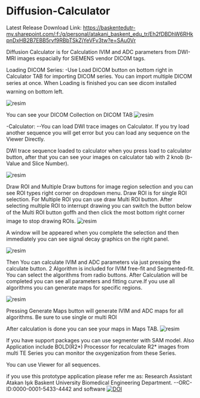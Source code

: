 # Diffusion-Calculator
Latest Release Download Link: https://baskentedutr-my.sharepoint.com/:f:/g/personal/atakani_baskent_edu_tr/Eh2fDBDhW6RHkpnDxHB2B7EBB5rvf9RBbTSkZjYeVFv3tw?e=SAu0Vr

Diffusion Calculator is for Calculation IVIM and ADC parameters from DWI-MRI images espacially for SIEMENS vendor DICOM tags.

Loading DICOM Series:
-Use Load DICOM button on bottom right in Calculator TAB for importing DICOM series. You can import multiple DICOM series at once. When Loading is finished you can see dicom installed warning on bottom left.

![resim](https://github.com/user-attachments/assets/d949f216-53fa-42ec-bfab-ee2330303f83)




You can see your DICOM Collection on DICOM TAB
![resim](https://github.com/user-attachments/assets/5a6672a5-a3ed-42f1-b658-84287326ac16)


-Calculator:
--You can load DWI trace images on Calculator. If you try load another sequence you will get error but you can load any sequence on the Viewer Directly.

DWI trace sequence loaded to calculator when you press load to calculator button, after that you can see your images on calculator tab with 2 knob (b-Value and Slice Number).

![resim](https://github.com/user-attachments/assets/7445105a-4ff4-492b-b0c0-442e253b7f01)

Draw ROI and Multiple Draw buttons for image region selection and you can see ROI types right corner on  dropdown menu. Draw ROI is for single ROI selection. For Multiple ROI you can use draw Multi ROI button. After selecting multiple ROI to interrupt drawing you can switch the button below of the Multi ROI button goffh and then click the most bottom right corner image to stop drawing ROIs.
![resim](https://github.com/user-attachments/assets/9ae7693d-60de-4f21-a7ca-17399fa7b39a)


A window will be appeared when you complete the selection and then immediately you can see signal decay graphics on the right panel.


![resim](https://github.com/user-attachments/assets/9c4c3aba-62e1-46a0-880e-be54ccdf8ad8)

Then You can calculate IVIM and ADC parameters via just pressing the calculate button.
2 Algorithm is included for IVIM free-fit and Segmented-fit. You can select the algorithms from radio buttons. After Calculation will be completed you can see all parameters and fitting curve.If you use all algorithms you can generate maps for specific regions.

![resim](https://github.com/user-attachments/assets/48285315-b60b-467a-906e-aa70d19b75c8)


Pressing Generate Maps button will generate IVIM and ADC maps for all algorithms. Be sure to use single or multi ROI


After calculation is done you can see your maps in Maps TAB.
![resim](https://github.com/user-attachments/assets/04680e9d-b2aa-4d62-a3c1-5a80899978e4)


If you have support packages you can use segmenter with SAM model.
Also Application include BOLD(R2*) Processor for recalculate R2* images from multi TE Series you can monitor the oxygenization from these Series.

You can use Viewer for all sequences.

 if you use this prototype application please refer me as:
Research Assistant Atakan Işık
Baskent University Biomedical Engineering Department.
--ORC-ID:0000-0001-5433-4442 and software [![DOI](https://zenodo.org/badge/842934415.svg)](https://doi.org/10.5281/zenodo.15836050)
